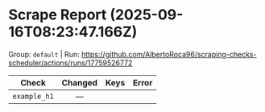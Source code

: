 # Scrape Report (2025-09-16T08:23:47.166Z)

Group: `default`  |  Run: https://github.com/AlbertoRoca96/scraping-checks-scheduler/actions/runs/17759526772

| Check | Changed | Keys | Error |
|---|:---:|:--|:--|
| `example_h1` | — |  |  |

